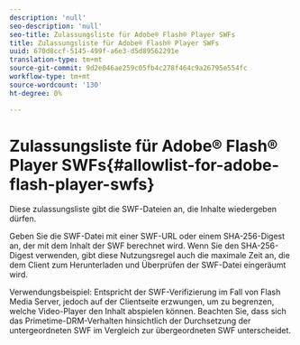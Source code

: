 ```yaml
---
description: 'null'
seo-description: 'null'
seo-title: Zulassungsliste für Adobe® Flash® Player SWFs
title: Zulassungsliste für Adobe® Flash® Player SWFs
uuid: 670d8ccf-5145-499f-a6e3-d5d89562291e
translation-type: tm+mt
source-git-commit: 9d2e046ae259c05fb4c278f464c9a26795e554fc
workflow-type: tm+mt
source-wordcount: '130'
ht-degree: 0%

---
```



# Zulassungsliste für Adobe® Flash® Player SWFs{#allowlist-for-adobe-flash-player-swfs}

Diese zulassungsliste gibt die SWF-Dateien an, die Inhalte wiedergeben dürfen.

Geben Sie die SWF-Datei mit einer SWF-URL oder einem SHA-256-Digest an, der mit dem Inhalt der SWF berechnet wird. Wenn Sie den SHA-256-Digest verwenden, gibt diese Nutzungsregel auch die maximale Zeit an, die dem Client zum Herunterladen und Überprüfen der SWF-Datei eingeräumt wird.

Verwendungsbeispiel: Entspricht der SWF-Verifizierung im Fall von Flash Media Server, jedoch auf der Clientseite erzwungen, um zu begrenzen, welche Video-Player den Inhalt abspielen können. Beachten Sie, dass sich das Primetime-DRM-Verhalten hinsichtlich der Durchsetzung der untergeordneten SWF im Vergleich zur übergeordneten SWF unterscheidet.
